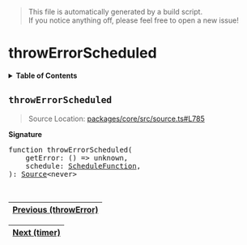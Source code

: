 > This file is automatically generated by a build script.<br>If you notice anything off, please feel free to open a new issue!

# throwErrorScheduled

<details><summary><b>Table of Contents</b></summary>

1. [<code>throwErrorScheduled</code>](#throwErrorScheduled)</details>

## <a name="throwErrorScheduled"></a><code>throwErrorScheduled</code>

> Source Location: [packages\/core\/src\/source.ts#L785](..\/..\/packages\/core\/src\/source.ts#L785)

<b>Signature</b>

<pre>function throwErrorScheduled(<br>    getError: () =&gt; unknown,<br>    schedule: <a href="../06-api-schedule-functions/00-ScheduleFunction.md#ScheduleFunction">ScheduleFunction</a>,<br>): <a href="00-Source.md#Source-Interface">Source</a>&lt;never&gt;</pre><br>

| [Previous \(throwError\)](34-throwError.md#readme) |
| --- |

<div align="right">

| [Next \(timer\)](36-timer.md#readme) |
| --- |
</div>
